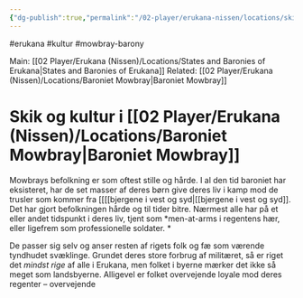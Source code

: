 ```yaml
---
{"dg-publish":true,"permalink":"/02-player/erukana-nissen/locations/skik-og-kultur-i-baroniet-mowbray/"}
---
```


#erukana #kultur #mowbray-barony

Main: [[02 Player/Erukana (Nissen)/Locations/States and Baronies of Erukana\|States and Baronies of Erukana]] 
Related: [[02 Player/Erukana (Nissen)/Locations/Baroniet Mowbray\|Baroniet Mowbray]] 

# Skik og kultur i [[02 Player/Erukana (Nissen)/Locations/Baroniet Mowbray\|Baroniet Mowbray]] 
Mowbrays befolkning er som oftest stille og hårde. I al den tid baroniet har eksisteret, har de set masser af deres børn give deres liv i kamp mod de trusler som kommer fra [[[[bjergene i vest og syd\|[[bjergene i vest og syd]]. Det har gjort befolkningen hårde og til tider bitre. Nærmest alle har på et eller andet tidspunkt i deres liv, tjent som *men-at-arms i regentens hær, eller ligefrem som professionelle soldater. *

De passer sig selv og anser resten af rigets folk og fæ som værende tyndhudet svæklinge. 
Grundet deres store forbrug af militæret, så er riget det *mindst rige* af alle i Erukana, men folket i byerne mærker det ikke så meget som landsbyerne. 
Alligevel er folket overvejende loyale mod deres regenter – overvejende